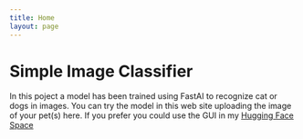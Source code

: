 ```yaml
---
title: Home
layout: page
---
```


# Simple Image Classifier

In this poject a model has been trained using FastAI to recognize cat or dogs in images. You can try the model in this web site uploading the image of your pet(s) here. If you prefer you could use the GUI in my [Hugging Face Space](https://huggingface.co/spaces/carblacac/minima)

